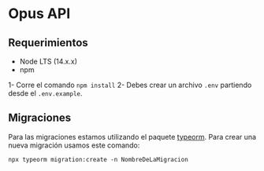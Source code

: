 # Opus API

## Requerimientos ##

- Node LTS (14.x.x)
- npm

1- Corre el comando ```npm install```
2- Debes crear un archivo `.env` partiendo desde el `.env.example`.


## Migraciones ##

Para las migraciones estamos utilizando el paquete [typeorm](https://typeorm.io/#/).
Para crear una nueva migración usamos este comando:

```npx typeorm migration:create -n NombreDeLaMigracion```
